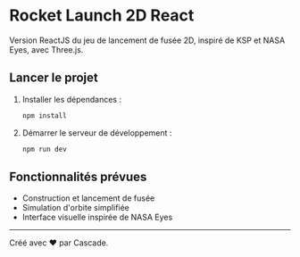 # Rocket Launch 2D React

Version ReactJS du jeu de lancement de fusée 2D, inspiré de KSP et NASA Eyes, avec Three.js.

## Lancer le projet

1. Installer les dépendances :
   ```bash
   npm install
   ```
2. Démarrer le serveur de développement :
   ```bash
   npm run dev
   ```

## Fonctionnalités prévues
- Construction et lancement de fusée
- Simulation d'orbite simplifiée
- Interface visuelle inspirée de NASA Eyes

---

Créé avec ❤️ par Cascade.
